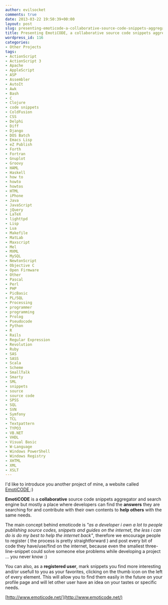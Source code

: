```yaml
---
author: evilsocket
comments: true
date: 2013-03-22 19:50:39+00:00
layout: post
slug: presenting-emoticode-a-collaborative-source-code-snippets-aggregator
title: Presenting EmotiCODE, a collaborative source code snippets aggregator!
wordpress_id: 116
categories:
- Other Projects
tags:
- ActionScript
- ActionScript 3
- Apache
- AppleScript
- ASP
- Assembler
- AutoIt
- Awk
- Bash
- C
- Clojure
- code snippets
- ColdFusion
- CSS
- Delphi
- Diff
- Django
- DOS Batch
- Emacs Lisp
- eZ Publish
- Forth
- Fortran
- Gnuplot
- Groovy
- HAML
- Haskell
- how to
- howto
- howtos
- HTML
- iPhone
- Java
- JavaScript
- jQuery
- LaTeX
- lighttpd
- Lisp
- Lua
- Makefile
- MatLab
- Maxscript
- Mel
- MXML
- MySQL
- NewtonScript
- Objective C
- Open Firmware
- Other
- Pascal
- Perl
- PHP
- PicBasic
- PL/SQL
- Processing
- programmer
- programming
- Prolog
- Pseudocode
- Python
- R
- Rails
- Regular Expression
- Revolution
- Ruby
- SAS
- SASS
- Scala
- Scheme
- SmallTalk
- Smarty
- SML
- snippets
- source
- source code
- SPSS
- SQL
- SVN
- Symfony
- TCL
- Textpattern
- TYPO3
- VB.NET
- VHDL
- Visual Basic
- W-Language
- Windows PowerShell
- Windows Registry
- XHTML
- XML
- XSLT
---
```


I'd like to introduce you another project of mine, a website called [EmotiCODE ](http://www.emoticode.net/):)

**EmotiCODE** is a **collaborative** source code snippets aggregator and search engine but mostly a place where developers can find the **answers** they are searching for and contribute with their own contents to **help others** with the same needs.

<!-- more -->

The main concept behind emoticode is _"as a developer i own a lot to people publishing source codes, snippets and guides on the internet, the less i can do is do my best to help the internet back"_, therefore we encourage people to register ( the process is pretty straightforward ) and post every bit of code they have/use/find on the internet, because even the smallest three-line-snippet could solve someone else problems while developing a project ... you never know :)

You can also, as a **registered user**, mark snippets you find more interesting and/or usefull to you as your favorites, clicking on the thumb icon on the left of every element. This will allow you to find them easily in the future on your profile page and will let other user have an idea on your tastes or specific needs.

[http://www.emoticode.net/](http://www.emoticode.net/)
